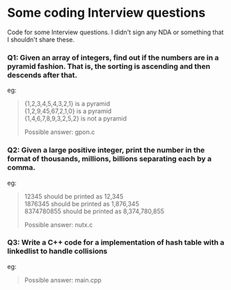 # Some coding Interview questions
Code for some Interview questions. I didn't sign any NDA or something that I shouldn't share these.

### Q1: Given an array of integers, find out if the numbers are in a pyramid fashion. That is, the sorting is ascending and then descends after that.

eg: <br>
> {1,2,3,4,5,4,3,2,1} is a pyramid<br>
> {1,2,9,45,67,2,1,0} is a pyramid<br>
> {1,4,6,7,8,9,3,2,5,2} is not a pyramid<br>
>
> Possible answer: gpon.c

### Q2: Given a large positive integer, print the number in the format of thousands, millions, billions separating each by a comma.

eg: <br>

> 12345 should be printed as 12,345<br>
> 1876345 should be printed as 1,876,345<br>
> 8374780855 should be printed as 8,374,780,855<br>
>
> Possible answer: nutx.c

### Q3: Write a C++ code for a implementation of hash table with a linkedlist to handle collisions

eg: <br>

> Possible answer: main.cpp

